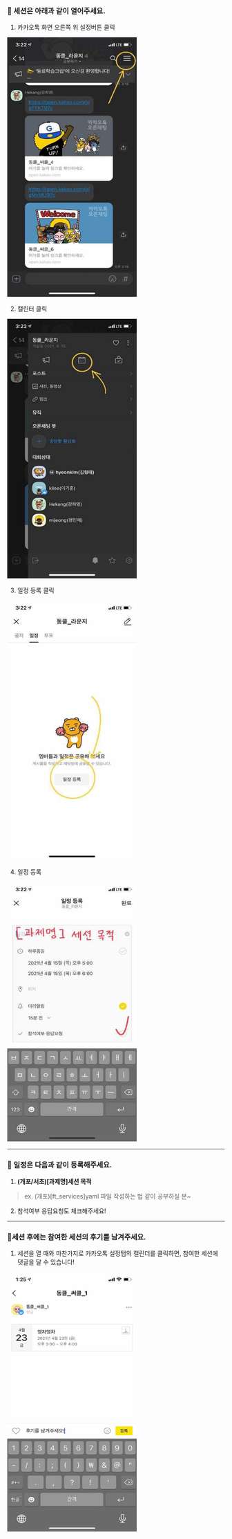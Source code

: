 ### 📃 세션은 아래과 같이 열어주세요.

1. 카카오톡 화면 오른쪽 위 설정버튼 클릭
<img src="./images/1.jpg" width="300" height="600">

2. 캘린터 클릭
<img src="./images/2.jpg" width="300" height="600">

3. 일정 등록 클릭
<img src="./images/3.jpg" width="300" height="600">

4. 일정 등록
<img src="./images/4.jpg" width="300" height="600">

---

### 📃 일정은 다음과 같이 등록해주세요.

1. **(개포/서초)[과제명]세션 목적**
 
 >ex. (개포)[ft_services]yaml 파일 작성하는 법 같이 공부하실 분~
 
2. 참석여부 응답요청도 체크해주세요!

---

### 📃세션 후에는 참여한 세션의 후기를 남겨주세요.

1. 세션을 열 때와 마찬가지로 카카오톡 설정탭의 캘린더를 클릭하면, 참여한 세션에 댓글을 달 수 있습니다! 
<img src="./images/5.jpg" width="300" height="600">
